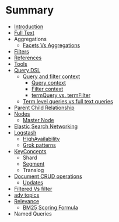# Summary

* [Introduction](README.md)
* [Full Text](full-text.md)
* Aggregations
  * [Facets Vs Aggregations](facets-vs-aggregations.md)
* [Filters](filters.md)
* [References](references.md)
* [Tools](tools.md)
* [Query DSL](query-dsl.md)
  * [Query and filter context](query-and-filter-context.md)
    * [Query  context](query-and-filter-context/query-context.md)
    * [Filter context ](query-and-filter-context/filter-context.md)
    * [termQuery vs. termFilter](query-and-filter-context/termquery-vs-termfilter.md)
  * [Term level queries vs full text queries ](term-level-queries-vs-full-text-queries.md)
* [Parent Child Relationship](parent-child-relationship.md)
* [Nodes](nodes.md)
  * [Master Node](nodes/master-node.md)
* [Elastic Search Networking](elastic-search-networking.md)
* [Logstash](logstash.md)
  * [HighAvailability](logstash/highavailability.md)
  * [Grok patterns](logstash/grok-patterns.md)
* [KeyConcepts](keyconcepts.md)
  * Shard
  * [Segment](keyconcepts/segment.md)
  * Translog
* [Document CRUD operations](document-crud-operations.md)
  * [Updates](document-crud-operations/updates.md)
* [Filtered Vs filter](filtered-vs-filter.md)
* [adv topics](adv-topics.md)
* [Relevance](relevance.md)
  * [BM25 Scoring Formula](relevance/bm25-scoring-formula.md)
* Named   Queries

